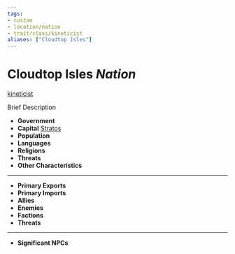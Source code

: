 ```yaml
---
tags:
- custom
- location/nation 
- trait/class/kineticist 
aliases: ["Cloudtop Isles"]
---
```

# Cloudtop Isles *Nation*
[kineticist](../../../rules-custom/traits/kineticist.md) 

Brief Description

- **Government** 
- **Capital** [Stratos](settlements/Stratos.md)
- **Population** 
- **Languages** 
- **Religions**
- **Threats** 
- **Other Characteristics** 
---
- **Primary Exports** 
- **Primary Imports** 
- **Allies** 
- **Enemies** 
- **Factions** 
- **Threats** 
---
- **Significant NPCs** 

